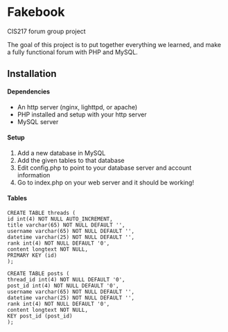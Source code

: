 Fakebook
========

CIS217 forum group project

The goal of this project is to put together everything we learned, and make a fully functional forum with PHP and MySQL.

Installation
------------

#### Dependencies

* An http server (nginx, lighttpd, or apache)
* PHP installed and setup with your http server
* MySQL server

#### Setup

1. Add a new database in MySQL
2. Add the given tables to that database
3. Edit config.php to point to your database server and account information
4. Go to index.php on your web server and it should be working!

#### Tables

```
CREATE TABLE threads (
id int(4) NOT NULL AUTO_INCREMENT,
title varchar(65) NOT NULL DEFAULT '',
username varchar(65) NOT NULL DEFAULT '',
datetime varchar(25) NOT NULL DEFAULT '',
rank int(4) NOT NULL DEFAULT '0',
content longtext NOT NULL,
PRIMARY KEY (id)
);

CREATE TABLE posts (
thread_id int(4) NOT NULL DEFAULT '0',
post_id int(4) NOT NULL DEFAULT '0',
username varchar(65) NOT NULL DEFAULT '',
datetime varchar(25) NOT NULL DEFAULT '',
rank int(4) NOT NULL DEFAULT '0',
content longtext NOT NULL,
KEY post_id (post_id)
);
```